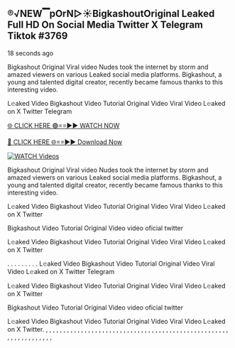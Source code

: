## ®️√NEW▔pOrN▷☀️Bigkashout​ Original Leaked Full HD On Social Media Twitter X Telegram Tiktok #3769

18 seconds ago

Bigkashout​ Original Viral video Nudes took the internet by storm and amazed viewers on various Leaked social media platforms. Bigkashout​, a young and talented digital creator, recently became famous thanks to this interesting video.

L𝚎aked Video Bigkashout​ Video Tutorial Original Video Viral Video L𝚎aked on X Twitter Telegram

[🌐 CLICK HERE 🟢==►► WATCH NOW](https://dekho-ki-hoy-07-2k25.blogspot.com/2025/01/viral-on.html)

[🔴 CLICK HERE 🌐==►► Download Now](https://dekho-ki-hoy-07-2k25.blogspot.com/2025/01/viral-on.html)

[![WATCH Videos](https://i.imgur.com/dJHk4Zq.gif)](https://dekho-ki-hoy-07-2k25.blogspot.com/2025/01/viral-on.html)

Bigkashout​ Original Viral video Nudes took the internet by storm and amazed viewers on various Leaked social media platforms. Bigkashout​, a young and talented digital creator, recently became famous thanks to this interesting video.

L𝚎aked Video Bigkashout​ Video Tutorial Original Video Viral Video L𝚎aked on X Twitter

Bigkashout​ Video Tutorial Original Video video oficial twitter

L𝚎aked Video Bigkashout​ Video Tutorial Original Video Viral Video L𝚎aked on X Twitter

. . . . . . . . . L𝚎aked Video Bigkashout​ Video Tutorial Original Video Viral Video L𝚎aked on X Twitter Telegram

L𝚎aked Video Bigkashout​ Video Tutorial Original Video Viral Video L𝚎aked on X Twitter

Bigkashout​ Video Tutorial Original Video video oficial twitter

L𝚎aked Video Bigkashout​ Video Tutorial Original Video Viral Video L𝚎aked on X Twitter.
,
,
,
,
,
,
,
,
,
,
,
,
,
,
,
,
,
,
,
,
,
,
,
,
,
,
,
,
,
,
,
,
,
,
,
,
,
,
,
,
,
,
,
,
,
,
,
,
,
,
,
,
,
,
,
,
,
,
,
,
,
,
,
,
,
